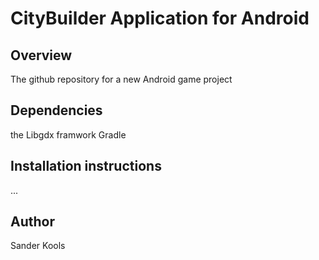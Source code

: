 CityBuilder Application for Android
=====================================

Overview
--------
The github repository for a new Android game project

Dependencies
--------
the Libgdx framwork
Gradle

Installation instructions
--------------------------

...

Author
------
Sander Kools


